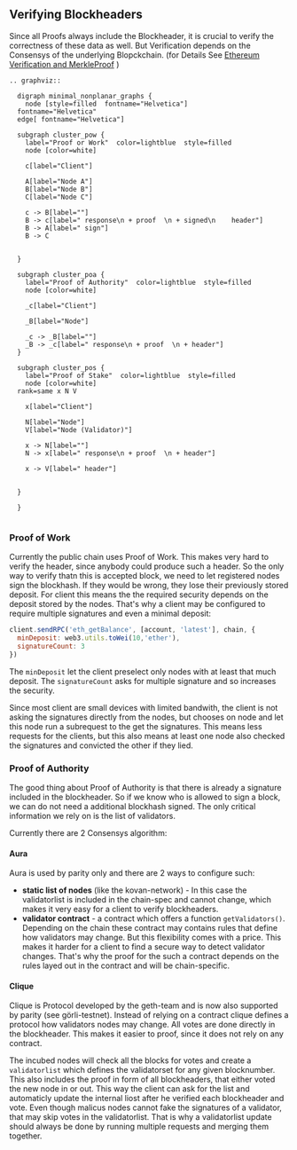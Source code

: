## Verifying Blockheaders

Since all Proofs always include the Blockheader, it is crucial to verify the correctness of these data as well. But Verification depends on the Consensys of the underlying Blopckchain. (for Details See [Ethereum Verification and MerkleProof](./Ethereum-Verification-and-MerkleProof) )

```eval_rst
.. graphviz::

  digraph minimal_nonplanar_graphs {
    node [style=filled  fontname="Helvetica"]
  fontname="Helvetica"
  edge[ fontname="Helvetica"]

  subgraph cluster_pow {
    label="Proof or Work"  color=lightblue  style=filled
    node [color=white]

    c[label="Client"]

    A[label="Node A"]
    B[label="Node B"]
    C[label="Node C"]

    c -> B[label=""]
    B -> c[label=" response\n + proof  \n + signed\n    header"]
    B -> A[label=" sign"]
    B -> C

  
  }

  subgraph cluster_poa {
    label="Proof of Authority"  color=lightblue  style=filled
    node [color=white]

    _c[label="Client"]

    _B[label="Node"]

    _c -> _B[label=""]
    _B -> _c[label=" response\n + proof  \n + header"]
  }

  subgraph cluster_pos {
    label="Proof of Stake"  color=lightblue  style=filled
    node [color=white]
  rank=same x N V
      
    x[label="Client"]

    N[label="Node"]
    V[label="Node (Validator)"]

    x -> N[label=""]
    N -> x[label=" response\n + proof  \n + header"]

    x -> V[label=" header"]

  
  }

  }


```

### Proof of Work

Currently the public chain uses Proof of Work. This makes very hard to verify the header, since anybody could produce such a header. So the only way to verify thatn this is accepted block, we need to let registered nodes sign the blockhash. If they would be wrong, they lose their previously stored deposit. For client this means the the required security depends on the deposit stored by the nodes.
That's why a client may be configured to require multiple signatures and even a minimal deposit:

```js
client.sendRPC('eth_getBalance', [account, 'latest'], chain, {
  minDeposit: web3.utils.toWei(10,'ether'),
  signatureCount: 3
})
```

The `minDeposit` let the client preselect only nodes with at least that much deposit.
The `signatureCount` asks for multiple signature and so increases the security.

Since most client are small devices with limited bandwith, the client is not asking the signatures directly from the nodes, but chooses on node and let this node run a subrequest to the get the signatures. This means less requests for the clients, but this also means at least one node also checked the signatures and convicted the other if they lied.

### Proof of Authority

The good thing about Proof of Authority is that there is already a signature included in the blockheader. So if we know who is allowed to sign a block, we can do not need a additional blockhash signed. The only critical information we rely on is the list of validators.

Currently there are 2 Consensys algorithm:

#### Aura

Aura is used by parity only and there are 2 ways to configure such:

- **static list of nodes** (like the kovan-network) - In this case the validatorlist is included in the chain-spec and cannot change, which makes it very easy for a client to verify blockheaders.
- **validator contract** - a contract which offers a function `getValidators()`. Depending on the chain these contract may contains rules that define how validators may change. But this flexibility comes with a price. This makes it harder for a client to find a secure way to detect validator changes. That's why the proof for the such a contract depends on the rules layed out in the contract and will be chain-specific. 

#### Clique

Clique is Protocol developed by the geth-team and is now also supported by parity (see görli-testnet).
Instead of relying on a contract clique defines a protocol how validators nodes may change. All votes are done directly in the blockheader. This makes it easier to proof, since it does not rely on any contract. 

The incubed nodes will check all the blocks for votes and create a `validatorlist` which defines the validatorset for any given blocknumber. This also includes the proof in form of all blockheaders, that either voted the new node in or out. This way the client can ask for the list and automaticly update the internal liost after he verified each blockheader and vote. Even though malicus nodes cannot fake the signatures of a validator, that may skip votes in the validatorlist. That is why a validatorlist update should always be done by running multiple requests and merging them together.

